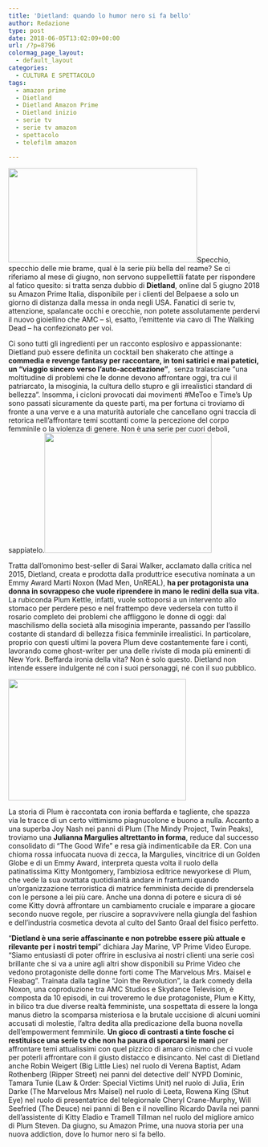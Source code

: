 ```yaml
---
title: 'Dietland: quando lo humor nero si fa bello'
author: Redazione
type: post
date: 2018-06-05T13:02:09+00:00
url: /?p=8796
colormag_page_layout:
  - default_layout
categories:
  - CULTURA E SPETTACOLO
tags:
  - amazon prime
  - Dietland
  - Dietland Amazon Prime
  - Dietland inizio
  - serie tv
  - serie tv amazon
  - spettacolo
  - telefilm amazon

---
```

<img decoding="async" loading="lazy" class=" wp-image-8799 alignleft" src="https://progressonline.it/wp-content/uploads/2018/06/dietland-300x150.jpg" alt="" width="376" height="188" />Specchio, specchio delle mie brame, qual è la serie più bella del reame? Se ci riferiamo al mese di giugno, non servono suppellettili fatate per rispondere al fatico quesito: si tratta senza dubbio di **Dietland**, online dal 5 giugno 2018 su Amazon Prime Italia, disponibile per i clienti del Belpaese a solo un giorno di distanza dalla messa in onda negli USA. Fanatici di serie tv, attenzione, spalancate occhi e orecchie, non potete assolutamente perdervi il nuovo gioiellino che AMC – sì, esatto, l’emittente via cavo di The Walking Dead – ha confezionato per voi.

Ci sono tutti gli ingredienti per un racconto esplosivo e appassionante: Dietland può essere definita un cocktail ben shakerato che attinge a **commedia e revenge fantasy per raccontare, in toni satirici e mai patetici, un “viaggio sincero verso l’auto-accettazione”**,  senza tralasciare “una moltitudine di problemi che le donne devono affrontare oggi, tra cui il patriarcato, la misoginia, la cultura dello stupro e gli irrealistici standard di bellezza”. Insomma, i cicloni provocati dai movimenti #MeToo e Time’s Up sono passati sicuramente da queste parti, ma per fortuna ci troviamo di fronte a una verve e a una maturità autoriale che cancellano ogni traccia di retorica nell’affrontare temi scottanti come la percezione del corpo femminile o la violenza di genere. Non è una serie per cuori deboli, sappiatelo.<img decoding="async" loading="lazy" class=" wp-image-8800 alignright" src="https://progressonline.it/wp-content/uploads/2018/06/dietland-300x215.png" alt="" width="333" height="239" />

Tratta dall’omonimo best-seller di Sarai Walker, acclamato dalla critica nel 2015, Dietland, creata e prodotta dalla produttrice esecutiva nominata a un Emmy Award Marti Noxon (Mad Men, UnREAL), **ha per protagonista una donna in sovrappeso che vuole riprendere in mano le redini della sua vita.** La rubiconda Plum Kettle, infatti, vuole sottoporsi a un intervento allo stomaco per perdere peso e nel frattempo deve vedersela con tutto il rosario completo dei problemi che affliggono le donne di oggi: dal maschilismo della società alla misoginia imperante, passando per l’assillo costante di standard di bellezza fisica femminile irrealistici. In particolare, proprio con questi ultimi la povera Plum deve costantemente fare i conti, lavorando come ghost-writer per una delle riviste di moda più eminenti di New York. Beffarda ironia della vita? Non è solo questo. Dietland non intende essere indulgente né con i suoi personaggi, né con il suo pubblico.  
<!--nextpage-->

<img decoding="async" loading="lazy" class="wp-image-8797 alignleft" src="https://progressonline.it/wp-content/uploads/2018/06/julianna-margulies-dietland-season-1-photos-300x205.jpg" alt="" width="354" height="242" /> 

La storia di Plum è raccontata con ironia beffarda e tagliente, che spazza via le tracce di un certo vittimismo piagnucolone e buono a nulla. Accanto a una superba Joy Nash nei panni di Plum (The Mindy Project, Twin Peaks), troviamo una **Julianna Margulies altrettanto in forma**, reduce dal successo consolidato di “The Good Wife” e resa già indimenticabile da ER. Con una chioma rossa infuocata nuova di zecca, la Margulies, vincitrice di un Golden Globe e di un Emmy Award, interpreta questa volta il ruolo della patinatissima Kitty Montgomery, l’ambiziosa editrice newyorkese di Plum, che vede la sua ovattata quotidianità andare in frantumi quando un’organizzazione terroristica di matrice femminista decide di prendersela con le persone a lei più care. Anche una donna di potere e sicura di sé come Kitty dovrà affrontare un cambiamento cruciale e imparare a giocare secondo nuove regole, per riuscire a sopravvivere nella giungla del fashion e dell’industria cosmetica devota al culto del Santo Graal del fisico perfetto.

“**Dietland è una serie affascinante e non potrebbe essere più attuale e rilevante per i nostri tempi**” dichiara Jay Marine, VP Prime Video Europe. “Siamo entusiasti di poter offrire in esclusiva ai nostri clienti una serie così brillante che si va a unire agli altri show disponibili su Prime Video che vedono protagoniste delle donne forti come The Marvelous Mrs. Maisel e Fleabag”. Trainata dalla tagline “Join the Revolution”, la dark comedy della Noxon, una coproduzione tra AMC Studios e Skydance Television, è composta da 10 episodi, in cui troveremo le due protagoniste, Plum e Kitty, in bilico tra due diverse realtà femministe, una sospettata di essere la longa manus dietro la scomparsa misteriosa e la brutale uccisione di alcuni uomini accusati di molestie, l’altra dedita alla predicazione della buona novella dell’empowerment femminile. **Un gioco di contrasti a tinte fosche ci restituisce una serie tv che non ha paura di sporcarsi le mani** per affrontare temi attualissimi con quel pizzico di amaro cinismo che ci vuole per poterli affrontare con il giusto distacco e disincanto. Nel cast di Dietland anche Robin Weigert (Big Little Lies) nel ruolo di Verena Baptist, Adam Rothenberg (Ripper Street) nei panni del detective dell’ NYPD Dominic, Tamara Tunie (Law & Order: Special Victims Unit) nel ruolo di Julia, Erin Darke (The Marvelous Mrs Maisel) nel ruolo di Leeta, Rowena King (Shut Eye) nel ruolo di presentatrice del telegiornale Cheryl Crane-Murphy, Will Seefried (The Deuce) nei panni di Ben e il novellino Ricardo Davila nei panni dell’assistente di Kitty Eladio e Tramell Tillman nel ruolo del migliore amico di Plum Steven. Da giugno, su Amazon Prime, una nuova storia per una nuova addiction, dove lo humor nero si fa bello.